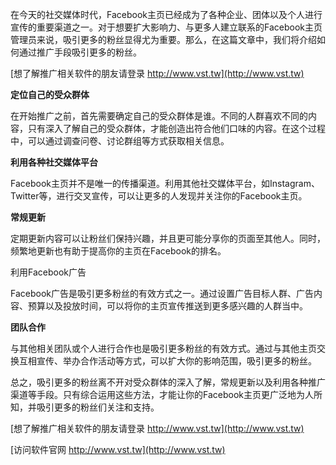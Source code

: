 在今天的社交媒体时代，Facebook主页已经成为了各种企业、团体以及个人进行宣传的重要渠道之一。对于想要扩大影响力、与更多人建立联系的Facebook主页管理员来说，吸引更多的粉丝显得尤为重要。那么，在这篇文章中，我们将介绍如何通过推广手段吸引更多的粉丝。

[想了解推广相关软件的朋友请登录 http://www.vst.tw](http://www.vst.tw)

**定位自己的受众群体**

在开始推广之前，首先需要确定自己的受众群体是谁。不同的人群喜欢不同的内容，只有深入了解自己的受众群体，才能创造出符合他们口味的内容。在这个过程中，可以通过调查问卷、讨论群组等方式获取相关信息。

**利用各种社交媒体平台**

Facebook主页并不是唯一的传播渠道。利用其他社交媒体平台，如Instagram、Twitter等，进行交叉宣传，可以让更多的人发现并关注你的Facebook主页。

**常规更新**

定期更新内容可以让粉丝们保持兴趣，并且更可能分享你的页面至其他人。同时，频繁地更新也有助于提高你的主页在Facebook的排名。

利用Facebook广告

Facebook广告是吸引更多粉丝的有效方式之一。通过设置广告目标人群、广告内容、预算以及投放时间，可以将你的主页宣传推送到更多感兴趣的人群当中。

**团队合作**

与其他相关团队或个人进行合作也是吸引更多粉丝的有效方式。通过与其他主页交换互相宣传、举办合作活动等方式，可以扩大你的影响范围，吸引更多的粉丝。

总之，吸引更多的粉丝离不开对受众群体的深入了解，常规更新以及利用各种推广渠道等手段。只有综合运用这些方法，才能让你的Facebook主页更广泛地为人所知，并吸引更多的粉丝们关注和支持。

[想了解推广相关软件的朋友请登录 http://www.vst.tw](http://www.vst.tw)


[访问软件官网 http://www.vst.tw](http://www.vst.tw)
